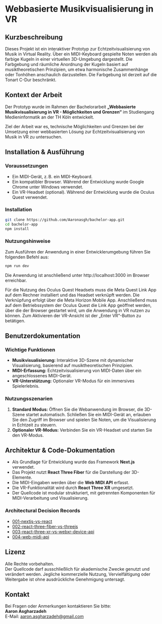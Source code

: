 # Webbasierte Musikvisualisierung in VR

## Kurzbeschreibung

Dieses Projekt ist ein interaktiver Prototyp zur Echtzeitvisualisierung von Musik in Virtual Reality. Über ein MIDI-Keyboard gespielte Noten werden als farbige Kugeln in einer virtuellen 3D-Umgebung dargestellt. Die Farbgebung und räumliche Anordnung der Kugeln basiert auf musiktheoretischen Prinzipien, um etwa harmonische Zusammenhänge oder Tonhöhen anschaulich darzustellen.
Die Farbgebung ist derzeit auf die Tonart C-Dur beschränkt.

## Kontext der Arbeit

Der Prototyp wurde im Rahmen der Bachelorarbeit **„Webbasierte Musikvisualisierung in VR - Möglichkeiten und Grenzen“** im Studiengang Medieninformatik an der TH Köln entwickelt.

Ziel der Arbeit war es, technische Möglichkeiten und Grenzen bei der Umsetzung einer webbasierten Lösung zur Echtzeitvisualisierung von Musik in VR zu untersuchen. 

## Installation & Ausführung

### Voraussetzungen

- Ein MIDI-Gerät, z. B. ein MIDI-Keyboard.
- Ein kompatibler Browser. Während der Entwicklung wurde Google Chrome unter Windows verwendet.
- Ein VR-Headset (optional). Während der Entwicklung wurde die Oculus Quest verwendet.

### Installation

```bash
git clone https://github.com/Aaronasgh/bachelor-app.git
cd bachelor-app
npm install
```

### Nutzungshinweise

Zum Ausführen der Anwendung in einer Entwicklerumgebung führen Sie folgenden Befehl aus:

```bash
npm run dev
```
Die Anwendung ist anschließend unter http://localhost:3000 im Browser erreichbar.

Für die Nutzung des Oculus Quest Headsets muss die Meta Quest Link App auf dem Rechner installiert und das Headset verknüpft werden. Die Verknüpfung erfolgt über die Meta Horizon Mobile App.
Anschließend muss auf dem Betriebssystem der Oculus Quest die Link App geöffnet werden, über die der Browser gestartet wird, um die Anwendung in VR nutzen zu können.
Zum Aktivieren der VR-Ansicht ist der „Enter VR“-Button zu betätigen.

## Benutzerdokumentation

### Wichtige Funktionen

- **Musikvisualisierung:** Interaktive 3D-Szene mit dynamischer Visualisierung, basierend auf musiktheoretischen Prinzipien.
- **MIDI-Erfassung:** Echtzeitvisualisierung von MIDI-Daten über ein angeschlossenes MIDI-Gerät.
- **VR-Unterstützung:** Optionaler VR-Modus für ein immersives Spielerlebnis.

### Nutzungsszenarien

1. **Standard Modus:** Öffnen Sie die Webanwendung im Browser, die 3D-Szene startet automatisch. Schließen Sie ein MIDI-Gerät an, erlauben Sie den Zugriff im Browser und spielen Sie Noten, um die Visualisierung in Echtzeit zu steuern.
2. **Optionaler VR-Modus:** Verbinden Sie ein VR-Headset und starten Sie den VR-Modus.

## Architektur & Code-Dokumentation

- Als Grundlage für Entwicklung wurde das Framework **Next.js** verwendet.
- Das Projekt nutzt **React Three Fiber** für die Darstellung der 3D-Elemente.
- Die MIDI-Eingaben werden über die **Web MIDI API** erfasst.
- Die VR-Funktionalität wird durch **React Three XR** umgesetzt.
- Der Quellcode ist modular strukturiert, mit getrennten Komponenten für MIDI-Verarbeitung und Visualisierung.

### Architectural Decision Records

- [001-nextjs-vs-react](./adr/001-nextjs-vs-react.md)
- [002-react-three-fiber-vs-threejs](./adr/002-react-three-fiber-vs-threejs.md)
- [003-react-three-xr-vs-webxr-device-api](./adr/003-react-three-xr-vs-webxr-device-api.md)
- [004-web-midi-api](./adr/004-web-midi-api.md)

## Lizenz

Alle Rechte vorbehalten.  
Der Quellcode darf ausschließlich für akademische Zwecke genutzt und verändert werden. Jegliche kommerzielle Nutzung, Vervielfältigung oder Weitergabe ist ohne ausdrückliche Genehmigung untersagt.

## Kontakt

Bei Fragen oder Anmerkungen kontaktieren Sie bitte:  
**Aaron Asgharzadeh**  
E-Mail: aaron.asgharzadeh@gmail.com
